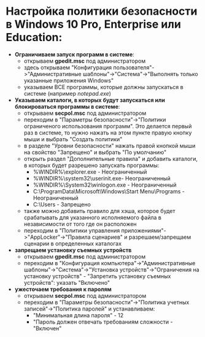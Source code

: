 # Настройка политики безопасности в Windows 10 Pro, Enterprise или Education:
* __Ограничиваем запуск программ в системе__:
  * открываем __gpedit.msc__ под администратором
  * здесь открываем "Конфигурация пользователя"->"Административные шаблоны"->"Система"->"Выполнять только указанные приложения Windows"
  * указываем ВСЕ программы, которые должны запускаться в системе (например _notepad.exe_)
* __Указываем каталоги, в которых будут запускаться или блокироваться программы в системе__:
  * открываем __secpol.msc__ под администратором
  * переходим в "Параметры безопасности"->"Политики ограниченого использования программ". Это делается первый раз в системе, то нужно нажать на этом пункте правую кнопку мыши и выбрать "Создать политики"
  * в разделе "Уровни безопасности" нажать правой кнопкой мыши на свойство "Запрещено" и выбрать "По умолчанию"
  * открыть раздел "Дополнительные правила" и добавить каталоги, в которых будет разрешено запускать программы:
    * %WINDIR%\explorer.exe - Неограниченный
    * %WINDIR%\system32\userinit.exe- Неограниченный
    * %WINDIR%\System32\winlogon.exe - Неограниченный
    * C:\ProgramData\Microsoft\Windows\Start Menu\Programs - Неограниченный
    * C:\Users - Запрещено
  * также можно добавить правило для хэша, которое будет срабатывать для указанного исполняемого файла в независимости от того где он расположен
  * переходим в "Политики управления приложениями"->"AppLocker"->"Правила сценариев" и разрешаем/запрещаем сценарии в определенных каталогах
* __запрещаем установку съемных устройств__
  * открываем __gpedit.msc__ под администратором
  * переходим в "Конфигурация компьютера"->"Административные шаблоны"->"Система"->"Установка устройств"->"Ограничения на установку устройств" - "Запретить установку съемных устройств": указать "Включено"
* __ужесточаем требования к паролям__
  * открываем __secpol.msc__ под администратором
  * переходим в "Параметры безопасности"->"Политика учетных записей"->"Политика паролей" и устанавливаем:
	  * "Минимальная длина пароля" - 12
	  * "Пароль должен отвечать требованиям сложности - "Включен"

